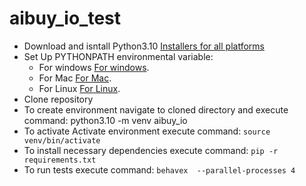 # aibuy_io_test

* Download and isntall Python3.10  [Installers for all platforms]('https://www.python.org/downloads/release/python-3100/)
* Set Up PYTHONPATH environmental variable:
    - For windows [For windows]('https://www.tutorialspoint.com/how-to-set-python-environment-variable-pythonpath-on-windows).
    - For Mac [For Mac]('https://www.tutorialspoint.com/how-to-set-python-environment-variable-pythonpath-on-mac).
    - For Linux [For Linux]('https://www.tutorialspoint.com/How-to-set-python-environment-variable-PYTHONPATH-on-Linux).
* Clone repository
* To create environment navigate to cloned directory and execute command: python3.10 -m venv aibuy_io
* To activate Activate environment execute command: `source venv/bin/activate`
* To install necessary dependencies execute command: `pip -r requirements.txt` 
* To run tests execute command: `behavex  --parallel-processes 4`